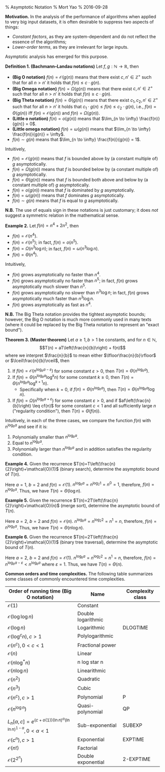 % Asymptotic Notation
% Mort Yao
% 2016-09-28

**Motivation.**
In the analysis of the performance of algorithms when applied to very big input datasets, it is often desirable to suppress two aspects of things:

* *Constant factors*, as they are system-dependent and do not reflect the essence of the algorithms;
* *Lower-order terms*, as they are irrelevant for large inputs.

Asymptotic analysis has emerged for this purpose.

**Definition 1. (Bachmann–Landau notations)**
Let $f, g : \mathbb{N} \to \mathbb{R}$, then

* **(Big O notation)** $f(n) = \mathcal{O}(g(n))$ means that there exist $c, n' \in \mathbb{Z}^+$ such that for all $n > n'$ it holds that $f(n) \leq c \cdot g(n)$.
* **(Big Omega notation)** $f(n) = \Omega(g(n))$ means that there exist $c, n' \in \mathbb{Z}^+$ such that for all $n > n'$ it holds that $f(n) \geq c \cdot g(n)$.
* **(Big Theta notation)** $f(n) = \Theta(g(n))$ means that there exist $c_1, c_2, n' \in \mathbb{Z}^+$ such that for all $n > n'$ it holds that $c_1 \cdot g(n) \leq f(n) \leq c_2 \cdot g(n)$, i.e., $f(n) = \Theta(g(n))$ iff $f(n) = \mathcal{O}(g(n))$ and $f(n) = \Omega(g(n))$.
* **(Little o notation)** $f(n) = o(g(n))$ means that $\lim_{n \to \infty} \frac{f(n)}{g(n)} = 0$.
* **(Little omega notation)** $f(n) = \omega(g(n))$ means that $\lim_{n \to \infty} \frac{f(n)}{g(n)} = \infty$.
* $f(n) \sim g(n)$ means that $\lim_{n \to \infty} \frac{f(n)}{g(n)} = 1$.

Intuitively,

* $f(n) = \mathcal{O}(g(n))$ means that $f$ is bounded above by (a constant multiple of) $g$ asymptotically.
* $f(n) = \Omega(g(n))$ means that $f$ is bounded below by (a constant multiple of) $g$ asymptotically.
* $f(n) = \Theta(g(n))$ means that $f$ is bounded both above and below by (a constant multiple of) $g$ asymptotically.
* $f(n) = o(g(n))$ means that $f$ is dominated by $g$ asymptotically.
* $f(n) = \omega(g(n))$ means that $f$ dominates $g$ asymptotically.
* $f(n) \sim g(n)$ means that $f$ is equal to $g$ asymptotically.

**N.B.** The use of equals sign in these notations is just customary; it does *not* suggest a symmetric relation in the mathematical sense.

**Example 2.**
Let $f(n) = n^4 + 2n^2$, then

* $f(n) = \mathcal{O}(n^4)$.
* $f(n) = \mathcal{O}(n^5)$; in fact, $f(n) = o(n^5)$.
* $f(n) = \Omega(n^3 \log n)$; in fact, $f(n) = \omega(n^3 \log n)$.
* $f(n) = \Theta(n^4)$.

Intuitively,

* $f(n)$ grows asymptotically no faster than $n^4$.
* $f(n)$ grows asymptotically no faster than $n^5$; in fact, $f(n)$ grows asymptotically much slower than $n^5$.
* $f(n)$ grows asymptotically no slower than $n^3 \log n$; in fact, $f(n)$ grows asymptotically much faster than $n^3 \log n$.
* $f(n)$ grows asymptotically as fast as $n^4$.

**N.B.** The Big Theta notation provides the tightest asymptotic bounds; however, the Big O notation is much more commonly used in many texts (where it could be replaced by the Big Theta notation to represent an "exact bound").

**Theorem 3. (Master theorem)**
Let $a \geq 1, b > 1$ be constants, and for $n \in \mathbb{N}$,
$$T(n) = aT\left(\frac{n}{b}\right) + f(n)$$
where we interpret $\frac{n}{b}$ to mean either $\lfloor\frac{n}{b}\rfloor$ or $\lceil\frac{n}{b}\rceil$, then

1. If $f(n) = \mathcal{O}(n^{\log_b a-\varepsilon})$ for some constant $\varepsilon > 0$, then $T(n) = \Theta(n^{\log_b a})$.
2. If $f(n) = \Theta(n^{\log_b a} \log^k n)$ for some constant $k \geq 0$, then $T(n) = \Theta(n^{\log_b a}\log^{k+1} n)$.
    * Specifically when $k=0$, if $f(n) = \Theta(n^{\log_b a})$, then $T(n) = \Theta(n^{\log_b a}\log n)$.
3. If $f(n) = \Omega(n^{\log_b a + \varepsilon})$ for some constant $\varepsilon > 0$, and if $af\left(\frac{n}{b}\right) \leq cf(n)$ for some constant $c<1$ and all sufficiently large $n$ ("regularity condition"), then $T(n) = \Theta(f(n))$.

Intuitively, in each of the three cases, we compare the function $f(n)$ with $n^{\log_b a}$ and see if it is:

1. Polynomially smaller than $n^{\log_b a}$.
2. Equal to $n^{\log_b a}$.
3. Polynomially larger than $n^{\log_b a}$ and in addition satisfies the regularity condition.

**Example 4.**
Given the recurrence $T(n)=T\left(\frac{n}{2}\right)+\mathcal{O}(1)$ (binary search), determine the asymptotic bound of $T(n)$.

Here $a=1$, $b=2$ and $f(n)=\mathcal{O}(1)$. $n^{\log_b a} = n^{\log_2 1} = n^0 = 1$, therefore, $f(n)=n^{\log_b a}$. Thus, we have $T(n) = \Theta(\log n)$.

**Example 5.**
Given the recurrence $T(n)=2T\left(\frac{n}{2}\right)+\mathcal{O}(n)$ (merge sort), determine the asymptotic bound of $T(n)$.

Here $a=2$, $b=2$ and $f(n)=\mathcal{O}(n)$. $n^{\log_b a} = n^{\log_2 2} = n^1 = n$, therefore, $f(n)=n^{\log_b a}$. Thus, we have $T(n) = \Theta(n \log n)$.

**Example 6.**
Given the recurrence $T(n)=2T\left(\frac{n}{2}\right)+\mathcal{O}(1)$ (binary tree traversal), determine the asymptotic bound of $T(n)$.

Here $a=2$, $b=2$ and $f(n)=\mathcal{O}(1)$. $n^{\log_b a} = n^{\log_2 2} = n^1 = n$, therefore, $f(n)=n^{\log_b a - \varepsilon}<n^{\log_b a}$ where $\varepsilon=1$. Thus, we have $T(n) = \Theta(n)$.



**Common orders and time complexities.**
The following table summarizes some classes of commonly encountered time complexities.

| Order of running time (Big O notation) | Name | Complexity class |
| -------------------------------- | ------------------ | -- |
| $\mathcal{O}(1)$                 | Constant           |    |
| $\mathcal{O}(\log \log n)$       | Double logarithmic |    |
| $\mathcal{O}(\log n)$            | Logarithmic        | DLOGTIME |
| $\mathcal{O}(\log^c n), c > 1$   | Polylogarithmic    |    |
| $\mathcal{O}(n^c), 0 < c < 1$    | Fractional power   |    |
| $\mathcal{O}(n)$                 | Linear             |    |
| $\mathcal{O}(n \log^* n)$        | n log star n       |    |
| $\mathcal{O}(n \log n)$          | Linearithmic       |    |
| $\mathcal{O}(n^2)$               | Quadratic          |    |
| $\mathcal{O}(n^3)$               | Cubic              |    |
| $\mathcal{O}(n^c), c > 1$        | Polynomial         | P  |
| $\mathcal{O}(n^{\log n})$        | Quasi-polynomial   | QP |
| $L_n[\alpha, c] = e^{(c+o(1))(\ln n)^\alpha(\ln \ln n)^{1-\alpha}}, 0 < \alpha < 1$ | Sub-exponential    | SUBEXP  |
| $\mathcal{O}(c^n), c > 1$        | Exponential        | EXPTIME |
| $\mathcal{O}(n!)$                | Factorial          |    |
| $\mathcal{O}(2^{2^n})$           | Double exponential | 2-EXPTIME |

